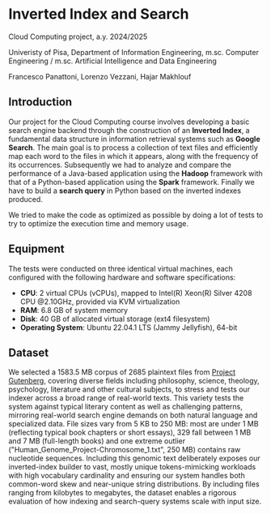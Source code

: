 # Inverted Index and Search
Cloud Computing project, a.y. 2024/2025

Univeristy of Pisa,
Department of Information Engineering, 
m.sc. Computer Engineering / m.sc. Artificial Intelligence and Data Engineering


Francesco Panattoni,
Lorenzo Vezzani,
Hajar Makhlouf

## Introduction  
Our project for the Cloud Computing course involves developing a basic search engine backend through the construction of an **Inverted Index**, a fundamental data structure in information retrieval systems such as **Google Search**. The main goal is to process a collection of text files and efficiently map each word to the files in which it appears, along with the frequency of its occurrences. Subsequently we had to analyze and compare the performance of a Java-based application using the **Hadoop** framework with that of a Python-based application using the **Spark** framework. Finally we have to build a **search query** in Python based on the inverted indexes produced.

We tried to make the code as optimized as possible by doing a lot of tests to try to optimize the execution time and memory usage.


## Equipment
The tests were conducted on three identical virtual machines, each configured with the following hardware and software specifications:

- **CPU**: 2 virtual CPUs (vCPUs), mapped to Intel(R) Xeon(R) Silver 4208 CPU @2.10GHz, provided via KVM virtualization
- **RAM**: 6.8 GB of system memory
- **Disk**: 40 GB of allocated virtual storage (ext4 filesystem)
- **Operating System**: Ubuntu 22.04.1 LTS (Jammy Jellyfish), 64-bit

## Dataset
We selected a 1583.5 MB corpus of 2685 plaintext files from [Project Gutenberg](https://www.gutenberg.org/), covering diverse fields including philosophy, science, theology, psychology, literature and other cultural subjects, to stress and tests our indexer across a broad range of real-world texts. This variety tests the system against typical literary content as well as challenging patterns, mirroring real-world search engine demands on both natural language and specialized data. File sizes vary from 5 KB to 250 MB: most are under 1 MB (reflecting typical book chapters or short essays), 329 fall between 1 MB and 7 MB (full-length books) and one extreme outlier ("Human_Genome_Project-Chromosome_1.txt", 250 MB) contains raw nucleotide sequences. Including this genomic text deliberately exposes our inverted-index builder to vast, mostly unique tokens-mimicking workloads with high vocabulary cardinality and ensuring our system handles both common-word skew and near-unique string distributions. By including files ranging from kilobytes to megabytes, the dataset enables a rigorous evaluation of how indexing and search-query systems scale with input size.
